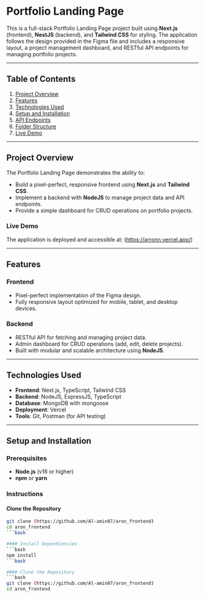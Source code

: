 # Portfolio Landing Page

This is a full-stack Portfolio Landing Page project built using **Next.js** (frontend), **NestJS** (backend), and **Tailwind CSS** for styling. The application follows the design provided in the Figma file and includes a responsive layout, a project management dashboard, and RESTful API endpoints for managing portfolio projects.

---

## Table of Contents

1. [Project Overview](#project-overview)
2. [Features](#features)
3. [Technologies Used](#technologies-used)
4. [Setup and Installation](#setup-and-installation)
5. [API Endpoints](#api-endpoints)
6. [Folder Structure](#folder-structure)
7. [Live Demo](#live-demo)

---

## Project Overview

The Portfolio Landing Page demonstrates the ability to:
- Build a pixel-perfect, responsive frontend using **Next.js** and **Tailwind CSS**.
- Implement a backend with **NodeJS** to manage project data and API endpoints.
- Provide a simple dashboard for CRUD operations on portfolio projects.

### Live Demo
The application is deployed and accessible at: (https://arronn.vercel.app/)

---

## Features

### Frontend
- Pixel-perfect implementation of the Figma design.
- Fully responsive layout optimized for mobile, tablet, and desktop devices.

### Backend
- RESTful API for fetching and managing project data.
- Admin dashboard for CRUD operations (add, edit, delete projects).
- Built with modular and scalable architecture using **NodeJS**.

---

## Technologies Used

- **Frontend**: Next.js, TypeScript, Tailwind CSS
- **Backend**: NodeJS, ExpressJS, TypeScript
- **Database**:  MongoDB with mongoose
- **Deployment**: Vercel
- **Tools**: Git, Postman (for API testing)

---

## Setup and Installation

### Prerequisites
- **Node.js** (v16 or higher)
- **npm** or **yarn**


### Instructions

#### Clone the Repository
```bash
git clone (https://github.com/Al-amin07/aron_frontend)
cd aron_frontend
```bash

#### Install Dependiencies
```bash
npm install
```bash

#### Clone the Repository
```bash
git clone (https://github.com/Al-amin07/aron_frontend)
cd aron_frontend
